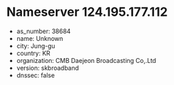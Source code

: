 # Nameserver 124.195.177.112

* as_number: 38684
* name: Unknown
* city: Jung-gu
* country: KR
* organization: CMB Daejeon Broadcasting Co,.Ltd
* version: skbroadband
* dnssec: false
